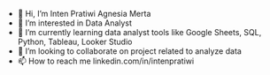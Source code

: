 - 👋 Hi, I’m Inten Pratiwi Agnesia Merta
- 👀 I’m interested in Data Analyst
- 🌱 I’m currently learning data analyst tools like Google Sheets, SQL, Python, Tableau, Looker Studio
- 💞️ I’m looking to collaborate on project related to analyze data
- 📫 How to reach me linkedin.com/in/intenpratiwi

<!---
pratiwiam/pratiwiam is a ✨ special ✨ repository because its `README.md` (this file) appears on your GitHub profile.
You can click the Preview link to take a look at your changes.
--->
